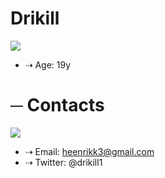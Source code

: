 # Drikill
![](https://designe.com.br/wp-content/uploads/2021/06/dark-deku-izuku-midoriya-boku-no-hero-academia-bnha-mha-my-hero-academia-317.jpg)
- ⇢ Age: 19y

# ─ Contacts
![](https://designe.com.br/wp-content/uploads/2021/06/deku-izuku-midoriya-em-segredo-boku-no-hero-academia-bnha-mha-my-hero-academia-317.jpg)
- ⇢ Email: heenrikk3@gmail.com
- ⇢ Twitter: @drikill1
